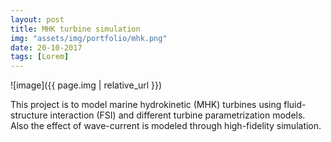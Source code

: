 ```yaml
---
layout: post
title: MHK turbine simulation
img: "assets/img/portfolio/mhk.png"
date: 20-10-2017
tags: [Lorem]
---
```


![image]({{ page.img | relative_url }})

This project is to model marine hydrokinetic (MHK) turbines using fluid-structure interaction (FSI) and different turbine parametrization models.
Also the effect of wave-current is modeled through high-fidelity simulation. 
